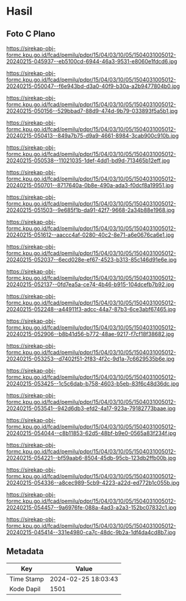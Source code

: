 # Hasil

## Foto C Plano

https://sirekap-obj-formc.kpu.go.id/fcad/pemilu/pdpr/15/04/03/10/05/1504031005012-20240215-045937--eb5100cd-6944-46a3-9531-e8060e1fdcd6.jpg

https://sirekap-obj-formc.kpu.go.id/fcad/pemilu/pdpr/15/04/03/10/05/1504031005012-20240215-050047--f6e943bd-d3a0-40f9-b30a-a2b9477804b0.jpg

https://sirekap-obj-formc.kpu.go.id/fcad/pemilu/pdpr/15/04/03/10/05/1504031005012-20240215-050156--529bbad7-88d9-474d-9b79-033893f5a5b1.jpg

https://sirekap-obj-formc.kpu.go.id/fcad/pemilu/pdpr/15/04/03/10/05/1504031005012-20240215-050413--849a7b75-d9a9-4661-8984-3cab900c910b.jpg

https://sirekap-obj-formc.kpu.go.id/fcad/pemilu/pdpr/15/04/03/10/05/1504031005012-20240215-050538--11021035-1def-4dd1-bd9d-713465b12eff.jpg

https://sirekap-obj-formc.kpu.go.id/fcad/pemilu/pdpr/15/04/03/10/05/1504031005012-20240215-050701--8717640a-0b8e-490a-ada3-f0dcf8a19951.jpg

https://sirekap-obj-formc.kpu.go.id/fcad/pemilu/pdpr/15/04/03/10/05/1504031005012-20240215-051503--9e685f1b-da91-42f7-9668-2a34b88e1968.jpg

https://sirekap-obj-formc.kpu.go.id/fcad/pemilu/pdpr/15/04/03/10/05/1504031005012-20240215-051612--aaccc4af-0280-40c2-8e71-a6e0676ca6e1.jpg

https://sirekap-obj-formc.kpu.go.id/fcad/pemilu/pdpr/15/04/03/10/05/1504031005012-20240215-052037--6ecd028e-ef67-4523-b313-85c146d91e6e.jpg

https://sirekap-obj-formc.kpu.go.id/fcad/pemilu/pdpr/15/04/03/10/05/1504031005012-20240215-052137--0fd7ea5a-ce74-4b46-b915-104dcefb7b92.jpg

https://sirekap-obj-formc.kpu.go.id/fcad/pemilu/pdpr/15/04/03/10/05/1504031005012-20240215-052248--a44911f3-adcc-44a7-87b3-6ce3abf67465.jpg

https://sirekap-obj-formc.kpu.go.id/fcad/pemilu/pdpr/15/04/03/10/05/1504031005012-20240215-052906--b8b41d56-b772-48ae-9217-f7cf18f38682.jpg

https://sirekap-obj-formc.kpu.go.id/fcad/pemilu/pdpr/15/04/03/10/05/1504031005012-20240215-053253--d7402f51-2f83-4f2c-9d1a-7c6629535b6e.jpg

https://sirekap-obj-formc.kpu.go.id/fcad/pemilu/pdpr/15/04/03/10/05/1504031005012-20240215-053425--1c5c6dab-b758-4603-b5eb-83f6c48d36dc.jpg

https://sirekap-obj-formc.kpu.go.id/fcad/pemilu/pdpr/15/04/03/10/05/1504031005012-20240215-053541--942d6db3-efd2-4a17-923a-79182773baae.jpg

https://sirekap-obj-formc.kpu.go.id/fcad/pemilu/pdpr/15/04/03/10/05/1504031005012-20240215-054044--c8b11853-62d5-48bf-b9e0-0565a83f234f.jpg

https://sirekap-obj-formc.kpu.go.id/fcad/pemilu/pdpr/15/04/03/10/05/1504031005012-20240215-054221--bf59aab6-8504-45db-95cb-123db2ffb00b.jpg

https://sirekap-obj-formc.kpu.go.id/fcad/pemilu/pdpr/15/04/03/10/05/1504031005012-20240215-054336--a8cec989-5cb9-4223-a22d-ed772b1c055b.jpg

https://sirekap-obj-formc.kpu.go.id/fcad/pemilu/pdpr/15/04/03/10/05/1504031005012-20240215-054457--9a6976fe-088a-4ad3-a2a3-152bc07832c1.jpg

https://sirekap-obj-formc.kpu.go.id/fcad/pemilu/pdpr/15/04/03/10/05/1504031005012-20240215-045414--331e4980-ca7c-48dc-9b2a-1df4da4cd8b7.jpg


## Metadata

| Key        | Value               |
| ---------- | ------------------- |
| Time Stamp | 2024-02-25 18:03:43 |
| Kode Dapil | 1501                |



